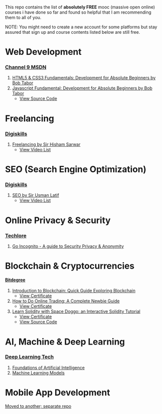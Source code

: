 This repo contains the list of **absolutely FREE** mooc (massive open online) courses i have done so far and found so helpful that I am recommending them to all of you.

NOTE: You might need to create a new account for some platforms but stay assured that sign up and course contents listed below are still free.

# Web Development
### [Channel 9 MSDN](https://channel9.msdn.com/)
1. [HTML5 & CSS3 Fundamentals: Development for Absolute Beginners by Bob Tabor](https://channel9.msdn.com/Series/HTML5-CSS3-Fundamentals-Development-for-Absolute-Beginners)
2. [Javascript Fundamental: Development for Absolute Beginners by Bob Tabor](https://channel9.msdn.com/Series/Javascript-Fundamentals-Development-for-Absolute-Beginners)
   - [View Source Code](https://github.com/iamtalhaasghar/channel9-javascript-fundamentals-by-bob-tabor)

# Freelancing
### [Digiskills](https://www.digiskills.pk/)
1. [Freelancing by Sir Hisham Sarwar](https://www.digiskills.pk/CourseDetails.aspx?Id=FRL101)
    - [View Video List](https://github.com/iamtalhaasghar/courses-i-have-done/blob/master/resources/Digiskills%20Freelancing%20by%20Sir%20Hisham%20Sarwar.txt)

# SEO (Search Engine Optimization)
### [Digiskills](https://www.digiskills.pk/)
1. [SEO by Sir Usman Latif](https://www.digiskills.pk/CourseDetails.aspx?Id=SEO101)
	* [View Video List](https://github.com/iamtalhaasghar/courses-i-have-done/blob/master/resources/Digiskills%20SEO%20by%20Sir%20Usman%20Latif.txt)

# Online Privacy & Security
### [Techlore](https://techlore.tech/)
1. [Go Incognito - A guide to Security Privacy & Anonymity](https://techlore.tech/goincognito.html)

# Blockchain & Cryptocurrencies
#### [Bitdegree](https://www.bitdegree.org)
1. [Introduction to Blockchain: Quick Guide Exploring Blockchain](https://www.bitdegree.org/user/course/introduction-to-blockchain-quick-guide-exploring-blockchain)
      * [View Certificate](https://www.bitdegree.org/certificates/7d2de4f8-6947-489e-bc63-a22195f27e84)
2. [How to Do Online Trading: A Complete Newbie Guide](https://www.bitdegree.org/course/how-to-do-online-trading)
	* [View Certificate](https://www.bitdegree.org/certificates/8af17070-0306-4d16-807d-ae6ae30cd6a7)
3. [Learn Solidity with Space Doggo: an Interactive Solidity Tutorial](https://www.bitdegree.org/course/learn-solidity-space-doggos)
	* [View Certificate](https://www.bitdegree.org/certificates/12277ec8-0f34-4b8b-bfe1-24dac39f564b)
	* [View Source Code](https://github.com/iamtalhaasghar/courses-i-have-done/blob/master/resources/space_doggo.sol)

# AI, Machine & Deep Learning
### [Deep Learning Tech](https://www.youtube.com/c/DeepLearningTech)
1. [Foundations of Artificial Intelligence](https://www.youtube.com/playlist?list=PLzTwljMDC2vw_najv2N7s_Ey_XXtNnu1k)
2. [Machine Learning Models](https://www.youtube.com/playlist?list=PLzTwljMDC2vxii9s2Nr_fehMBoWXTtjpu)

# Mobile App Development
[Moved to another; separate repo](https://github.com/iamtalhaasghar/awesome-mobile-app-development#readme)

